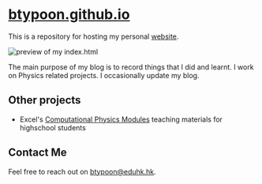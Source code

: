# [btypoon.github.io](https://btypoon.github.io/)

This is a repository for hosting my personal [website](https://btypoon.github.io/).

![preview of my index.html](./image/readme/preview_index.webp)

The main purpose of my blog is to record things that I did and learnt. I work on Physics related projects. I occasionally update my blog.

## Other projects

- Excel's [Computational Physics Modules](https://phys.eduhk.hk/) teaching materials for highschool students

## Contact Me

Feel free to reach out on [btypoon@eduhk.hk](mailto:btypoon@eduhk.hk).
